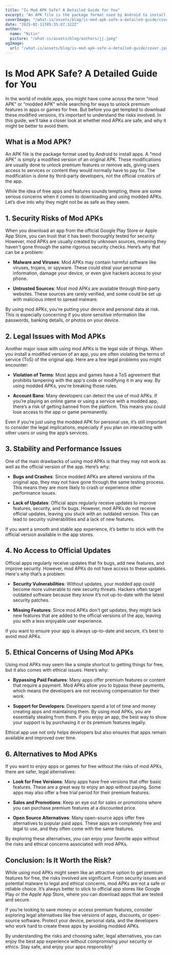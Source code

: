 ```yaml
---
title: "Is Mod APK Safe? A Detailed Guide for You"
excerpt: "An APK file is the package format used by Android to install apps. A 'mod APK' is simply a modified version of an original APK. These modifications are usually done to unlock premium features or remove ads, giving users access to services or content they would normally have to pay for. The modification is done by third-party developers, not the official creators of the app."
coverImage: "/what-is/assets/blog/is-mod-apk-safe-a-detailed-guide/cover.jpg"
date: "2025-02-11T05:35:07.322Z"
author:
  name: "Nitin"
  picture: "/what-is/assets/blog/authors/jj.jpeg"
ogImage:
  url: "/what-is/assets/blog/is-mod-apk-safe-a-detailed-guide/cover.jpg"
---
```


Is Mod APK Safe? A Detailed Guide for You
=========================================

In the world of mobile apps, you might have come across the term "mod APK" or "modded APK" while searching for ways to unlock premium features in apps or games for free. But before you get tempted to download these modified versions, it’s important to understand the risks involved. In this guide, we’ll take a closer look at whether mod APKs are safe, and why it might be better to avoid them.

What is a Mod APK?
------------------

An APK file is the package format used by Android to install apps. A "mod APK" is simply a modified version of an original APK. These modifications are usually done to unlock premium features or remove ads, giving users access to services or content they would normally have to pay for. The modification is done by third-party developers, not the official creators of the app.

While the idea of free apps and features sounds tempting, there are some serious concerns when it comes to downloading and using modded APKs. Let’s dive into why they might not be as safe as they seem.

1\. Security Risks of Mod APKs
------------------------------

When you download an app from the official Google Play Store or Apple App Store, you can trust that it has been thoroughly tested for security. However, mod APKs are usually created by unknown sources, meaning they haven't gone through the same rigorous security checks. Here’s why that can be a problem:

*   **Malware and Viruses**: Mod APKs may contain harmful software like viruses, trojans, or spyware. These could steal your personal information, damage your device, or even give hackers access to your phone.
    
*   **Untrusted Sources**: Most mod APKs are available through third-party websites. These sources are rarely verified, and some could be set up with malicious intent to spread malware.
    

By using mod APKs, you're putting your device and personal data at risk. This is especially concerning if you store sensitive information like passwords, banking details, or photos on your device.

2\. Legal Issues with Mod APKs
------------------------------

Another major issue with using mod APKs is the legal side of things. When you install a modified version of an app, you are often violating the terms of service (ToS) of the original app. Here are a few legal problems you might encounter:

*   **Violation of Terms**: Most apps and games have a ToS agreement that prohibits tampering with the app's code or modifying it in any way. By using modded APKs, you're breaking those rules.
    
*   **Account Bans**: Many developers can detect the use of mod APKs. If you’re playing an online game or using a service with a modded app, there’s a risk of getting banned from the platform. This means you could lose access to the app or game permanently.
    

Even if you’re just using the modded APK for personal use, it’s still important to consider the legal implications, especially if you plan on interacting with other users or using the app’s services.

3\. Stability and Performance Issues
------------------------------------

One of the main drawbacks of using mod APKs is that they may not work as well as the official version of the app. Here’s why:

*   **Bugs and Crashes**: Since modded APKs are altered versions of the original app, they may not have gone through the same testing process. This means they are more likely to crash or experience other performance issues.
    
*   **Lack of Updates**: Official apps regularly receive updates to improve features, security, and fix bugs. However, mod APKs do not receive official updates, leaving you stuck with an outdated version. This can lead to security vulnerabilities and a lack of new features.
    

If you want a smooth and stable app experience, it’s better to stick with the official version available in the app stores.

4\. No Access to Official Updates
---------------------------------

Official apps regularly receive updates that fix bugs, add new features, and improve security. However, mod APKs do not have access to these updates. Here's why that’s a problem:

*   **Security Vulnerabilities**: Without updates, your modded app could become more vulnerable to new security threats. Hackers often target outdated software because they know it’s not up-to-date with the latest security patches.
    
*   **Missing Features**: Since mod APKs don't get updates, they might lack new features that are added to the official versions of the app, leaving you with a less enjoyable user experience.
    

If you want to ensure your app is always up-to-date and secure, it’s best to avoid mod APKs.

5\. Ethical Concerns of Using Mod APKs
--------------------------------------

Using mod APKs may seem like a simple shortcut to getting things for free, but it also comes with ethical issues. Here’s why:

*   **Bypassing Paid Features**: Many apps offer premium features or content that require a payment. Mod APKs allow you to bypass these payments, which means the developers are not receiving compensation for their work.
    
*   **Support for Developers**: Developers spend a lot of time and money creating apps and maintaining them. By using mod APKs, you are essentially stealing from them. If you enjoy an app, the best way to show your support is by purchasing it or its premium features legally.
    

Ethical app use not only helps developers but also ensures that apps remain available and improved over time.

6\. Alternatives to Mod APKs
----------------------------

If you want to enjoy apps or games for free without the risks of mod APKs, there are safer, legal alternatives:

*   **Look for Free Versions**: Many apps have free versions that offer basic features. These are a great way to enjoy an app without paying. Some apps may also offer a free trial period for their premium features.
    
*   **Sales and Promotions**: Keep an eye out for sales or promotions where you can purchase premium features at a discounted price.
    
*   **Open Source Alternatives**: Many open-source apps offer free alternatives to popular paid apps. These apps are completely free and legal to use, and they often come with the same features.
    

By exploring these alternatives, you can enjoy your favorite apps without the risks and ethical concerns associated with mod APKs.

Conclusion: Is It Worth the Risk?
---------------------------------

While using mod APKs might seem like an attractive option to get premium features for free, the risks involved are significant. From security issues and potential malware to legal and ethical concerns, mod APKs are not a safe or reliable choice. It’s always better to stick to official app stores like Google Play or the Apple App Store, where you can download apps that are tested and secure.

If you’re looking to save money or access premium features, consider exploring legal alternatives like free versions of apps, discounts, or open-source software. Protect your device, personal data, and the developers who work hard to create these apps by avoiding modded APKs.

By understanding the risks and choosing safer, legal alternatives, you can enjoy the best app experience without compromising your security or ethics. Stay safe, and enjoy your apps responsibly!